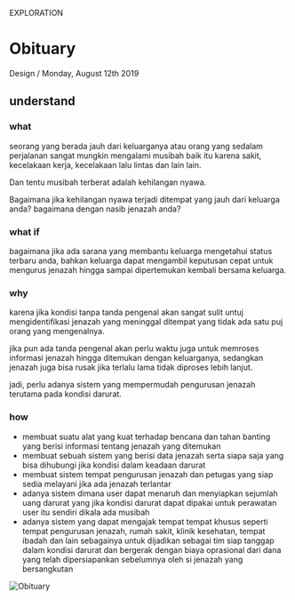 <p class="type">EXPLORATION</p>

# Obituary

<p class="meta">Design  /  Monday, August 12th 2019</p>

## understand

### what

seorang yang berada jauh dari keluarganya atau orang yang sedalam perjalanan sangat mungkin mengalami musibah baik itu karena sakit, kecelakaan kerja, kecelakaan lalu lintas dan lain lain.

Dan tentu musibah terberat adalah kehilangan nyawa.

Bagaimana jika kehilangan nyawa terjadi ditempat yang jauh dari keluarga anda? bagaimana dengan nasib jenazah anda?

### what if

bagaimana jika ada sarana yang membantu keluarga mengetahui status terbaru anda, bahkan keluarga dapat mengambil keputusan cepat untuk mengurus jenazah hingga sampai dipertemukan kembali bersama keluarga.

### why

karena jika kondisi tanpa tanda pengenal akan sangat sulit untuj mengidentifikasi jenazah yang meninggal ditempat yang tidak ada satu puj orang yang mengenalnya.

jika pun ada tanda pengenal akan perlu waktu juga untuk memroses informasi jenazah hingga ditemukan dengan keluarganya, sedangkan jenazah juga bisa rusak jika terlalu lama tidak diproses lebih lanjut.

jadi, perlu adanya sistem yang mempermudah pengurusan jenazah terutama pada kondisi darurat.

### how

* membuat suatu alat yang kuat terhadap bencana dan tahan banting yang berisi informasi tentang jenazah yang ditemukan
* membuat sebuah sistem yang berisi data jenazah serta siapa saja yang bisa dihubungi jika kondisi dalam keadaan darurat
* membuat sistem tempat pengurusan jenazah dan petugas yang siap sedia melayani jika ada jenazah terlantar
* adanya sistem dimana user dapat menaruh dan menyiapkan sejumlah uang darurat yang jika kondisi darurat dapat dipakai untuk perawatan user itu sendiri dikala ada musibah
* adanya sistem yang dapat mengajak tempat tempat khusus seperti tempat pengurusan jenazah, rumah sakit, klinik kesehatan, tempat ibadah dan lain sebagainya untuk dijadikan sebagai tim siap tanggap dalam kondisi darurat dan bergerak dengan biaya oprasional dari dana yang telah dipersiapankan sebelumnya oleh si jenazah yang bersangkutan

![Obituary](https://farooq-agent.web.app/assets/images/works/large/obituary.jpg)
